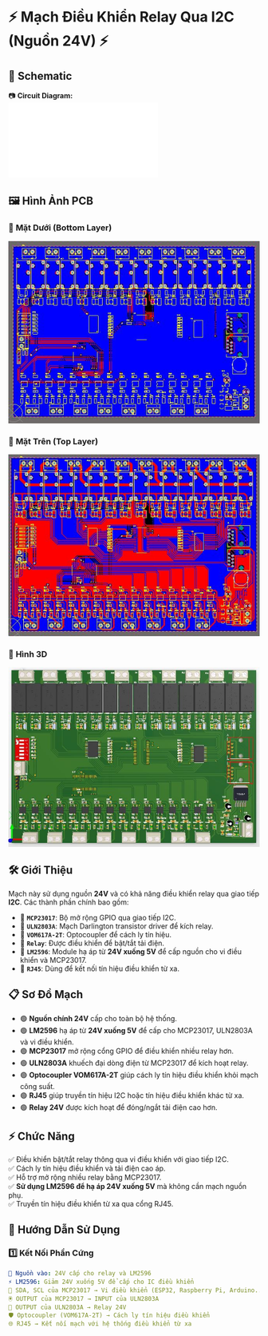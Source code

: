# ⚡ Mạch Điều Khiển Relay Qua I2C (Nguồn 24V) ⚡

## 📜 Schematic

📷 **Circuit Diagram:**  
![Schematic](./Schematic.pdf)

## 🖼️ Hình Ảnh PCB

### 🔻 **Mặt Dưới (Bottom Layer)**
![Bottom Layer](./bot_layer_rounting.JPG)

### 🔺 **Mặt Trên (Top Layer)**
![Top Layer](./top_layer_rounting.JPG)

### 🎥 **Hình 3D**
![3D View](./3d.JPG)

## 🛠️ Giới Thiệu
Mạch này sử dụng nguồn **24V** và có khả năng điều khiển relay qua giao tiếp **I2C**. Các thành phần chính bao gồm:

- 🔹 **`MCP23017`**: Bộ mở rộng GPIO qua giao tiếp I2C.
- 🔹 **`ULN2803A`**: Mạch Darlington transistor driver để kích relay.
- 🔹 **`VOM617A-2T`**: Optocoupler để cách ly tín hiệu.
- 🔹 **`Relay`**: Được điều khiển để bật/tắt tải điện.
- 🔹 **`LM2596`**: Module hạ áp từ **24V xuống 5V** để cấp nguồn cho vi điều khiển và MCP23017.
- 🔹 **`RJ45`**: Dùng để kết nối tín hiệu điều khiển từ xa.

## 📋 Sơ Đồ Mạch

- 🟢 **Nguồn chính 24V** cấp cho toàn bộ hệ thống.
- 🟢 **LM2596** hạ áp từ **24V xuống 5V** để cấp cho MCP23017, ULN2803A và vi điều khiển.
- 🟢 **MCP23017** mở rộng cổng GPIO để điều khiển nhiều relay hơn.
- 🟢 **ULN2803A** khuếch đại dòng điện từ MCP23017 để kích hoạt relay.
- 🟢 **Optocoupler VOM617A-2T** giúp cách ly tín hiệu điều khiển khỏi mạch công suất.
- 🟢 **RJ45** giúp truyền tín hiệu I2C hoặc tín hiệu điều khiển khác từ xa.
- 🟢 **Relay 24V** được kích hoạt để đóng/ngắt tải điện cao hơn.

## ⚡ Chức Năng
✅ Điều khiển bật/tắt relay thông qua vi điều khiển với giao tiếp I2C.  
✅ Cách ly tín hiệu điều khiển và tải điện cao áp.  
✅ Hỗ trợ mở rộng nhiều relay bằng MCP23017.  
✅ **Sử dụng LM2596 để hạ áp 24V xuống 5V** mà không cần mạch nguồn phụ.  
✅ Truyền tín hiệu điều khiển từ xa qua cổng RJ45.  

## 🔌 Hướng Dẫn Sử Dụng
### 1️⃣ Kết Nối Phần Cứng

```yaml
🔋 Nguồn vào: 24V cấp cho relay và LM2596
⚡ LM2596: Giảm 24V xuống 5V để cấp cho IC điều khiển
🔗 SDA, SCL của MCP23017 → Vi điều khiển (ESP32, Raspberry Pi, Arduino...)
🖲️ OUTPUT của MCP23017 → INPUT của ULN2803A
🔌 OUTPUT của ULN2803A → Relay 24V
🛡️ Optocoupler (VOM617A-2T) → Cách ly tín hiệu điều khiển
🌐 RJ45 → Kết nối mạch với hệ thống điều khiển từ xa

